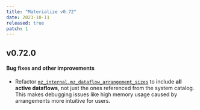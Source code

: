 ```yaml
---
title: "Materialize v0.72"
date: 2023-10-11
released: true
patch: 1
---
```


## v0.72.0

#### Bug fixes and other improvements

* Refactor [`mz_internal.mz_dataflow_arrangement_sizes`](/sql/system-catalog/mz_internal/#mz_dataflow_arrangement_sizes)
to include **all active dataflows**, not just the ones referenced from the
system catalog. This makes debugging issues like high memory usage caused by
arrangements more intuitive for users.

